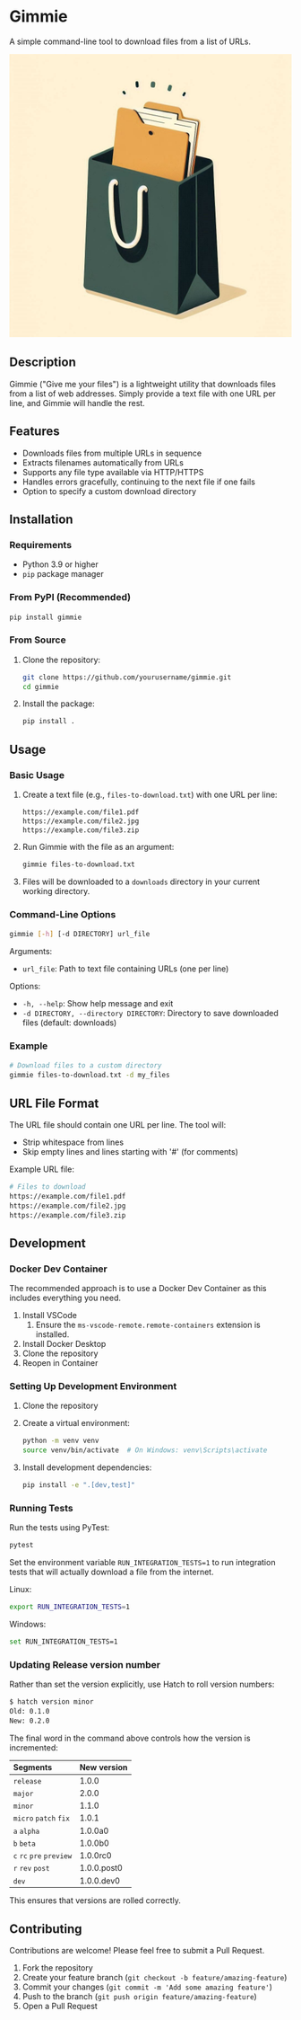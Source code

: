 # Gimmie

A simple command-line tool to download files from a list of URLs.

<!-- header-logo-start -->
<div align="center">
  <a href="https://github.com/laywill/gimmie" target="blank" title="Get Gimmie">
    <img src="https://github.com/laywill/gimmie/raw/main/docs/assets/images/gimmie_logo_1x1.jpeg" alt="Gimmie Logo" min-height="200px">
  </a>
</div>
<!-- header-logo-end -->

## Description

Gimmie ("Give me your files") is a lightweight utility that downloads files from a list of web addresses. Simply provide a text file with one URL per line, and Gimmie will handle the rest.

## Features

- Downloads files from multiple URLs in sequence
- Extracts filenames automatically from URLs
- Supports any file type available via HTTP/HTTPS
- Handles errors gracefully, continuing to the next file if one fails
- Option to specify a custom download directory

## Installation

### Requirements

- Python 3.9 or higher
- `pip` package manager

### From PyPI (Recommended)

```bash
pip install gimmie
```

### From Source

1. Clone the repository:

   ```bash
   git clone https://github.com/yourusername/gimmie.git
   cd gimmie
   ```

2. Install the package:

   ```bash
   pip install .
   ```

## Usage

### Basic Usage

1. Create a text file (e.g., `files-to-download.txt`) with one URL per line:

   ```plaintext
   https://example.com/file1.pdf
   https://example.com/file2.jpg
   https://example.com/file3.zip
   ```

2. Run Gimmie with the file as an argument:

   ```bash
   gimmie files-to-download.txt
   ```

3. Files will be downloaded to a `downloads` directory in your current working directory.

### Command-Line Options

```bash
gimmie [-h] [-d DIRECTORY] url_file
```

Arguments:

- `url_file`: Path to text file containing URLs (one per line)

Options:

- `-h, --help`: Show help message and exit
- `-d DIRECTORY, --directory DIRECTORY`: Directory to save downloaded files (default: downloads)

### Example

```bash
# Download files to a custom directory
gimmie files-to-download.txt -d my_files
```

## URL File Format

The URL file should contain one URL per line. The tool will:

- Strip whitespace from lines
- Skip empty lines and lines starting with '#' (for comments)

Example URL file:

```bash
# Files to download
https://example.com/file1.pdf
https://example.com/file2.jpg
https://example.com/file3.zip
```

## Development

### Docker Dev Container

The recommended approach is to use a Docker Dev Container as this includes everything you need.

1. Install VSCode
   1. Ensure the `ms-vscode-remote.remote-containers` extension is installed.
2. Install Docker Desktop
3. Clone the repository
4. Reopen in Container

### Setting Up Development Environment

1. Clone the repository
2. Create a virtual environment:

   ```bash
   python -m venv venv
   source venv/bin/activate  # On Windows: venv\Scripts\activate
   ```

3. Install development dependencies:

   ```bash
   pip install -e ".[dev,test]"
   ```

### Running Tests

Run the tests using PyTest:

```bash
pytest
```

Set the environment variable `RUN_INTEGRATION_TESTS=1` to run integration tests that will actually download a file from the internet.

Linux:

```bash
export RUN_INTEGRATION_TESTS=1
```

Windows:

```bash
set RUN_INTEGRATION_TESTS=1
```

### Updating Release version number

Rather than set the version explicitly, use Hatch to roll version numbers:

```bash
$ hatch version minor
Old: 0.1.0
New: 0.2.0
```

The final word in the command above controls how the version is incremented:

| Segments                 | New version |
|:-------------------------|:------------|
| `release`                | 1.0.0       |
| `major`                  | 2.0.0       |
| `minor`                  | 1.1.0       |
| `micro` `patch` `fix`    | 1.0.1       |
| `a` `alpha`              | 1.0.0a0     |
| `b` `beta`               | 1.0.0b0     |
| `c` `rc` `pre` `preview` | 1.0.0rc0    |
| `r` `rev` `post`         | 1.0.0.post0 |
| `dev`                    | 1.0.0.dev0  |

This ensures that versions are rolled correctly.

## Contributing

Contributions are welcome! Please feel free to submit a Pull Request.

1. Fork the repository
2. Create your feature branch (`git checkout -b feature/amazing-feature`)
3. Commit your changes (`git commit -m 'Add some amazing feature'`)
4. Push to the branch (`git push origin feature/amazing-feature`)
5. Open a Pull Request
